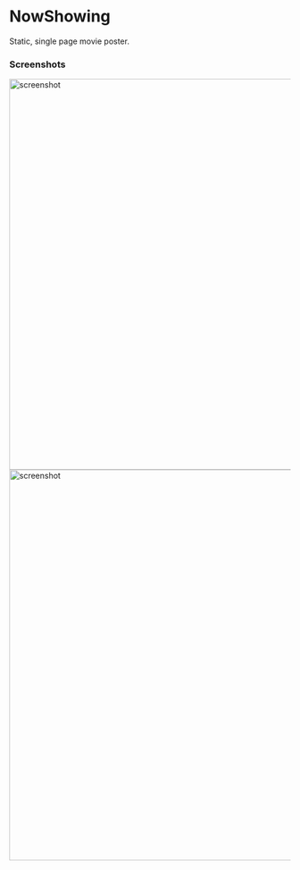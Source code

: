 # NowShowing
Static, single page movie poster.

### Screenshots
<img src="https://github.com/foxster-mp4/__screenshots/blob/master/NowShowing/lightyear.png" alt="screenshot" width="700"/>
<img src="https://github.com/foxster-mp4/__screenshots/blob/master/NowShowing/iamgroot.png" alt="screenshot" width="700"/>
